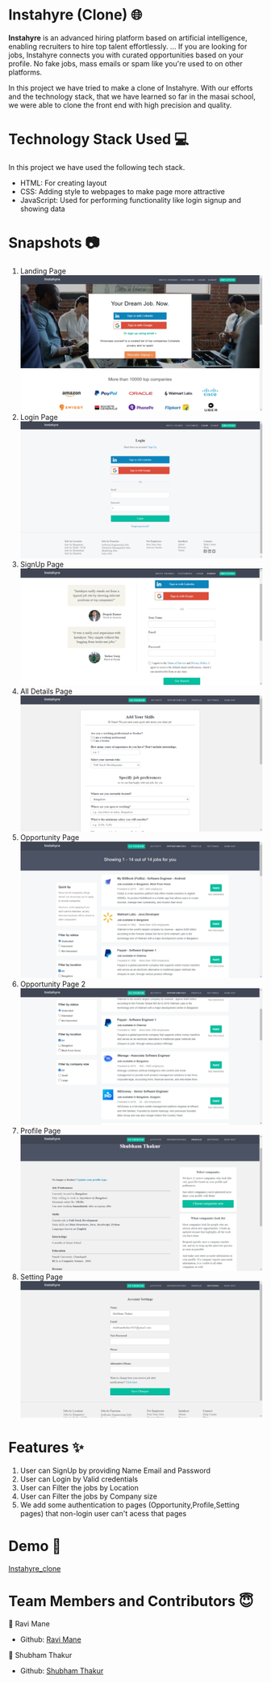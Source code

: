 # Instahyre (Clone) 🌐

**Instahyre** is an advanced hiring platform based on artificial intelligence, enabling recruiters to hire top talent effortlessly. ... If you are looking for jobs, Instahyre connects you with curated opportunities based on your profile. No fake jobs, mass emails or spam like you're used to on other platforms.

In this project we have tried to make a clone of Instahyre. With our efforts and the technology stack, that we have learned so far in the masai school, we were able to clone the front end with high precision and quality.

# Technology Stack Used 💻

In this project we have used the following tech stack.

- HTML: For creating layout
- CSS: Adding style to webpages to make page more attractive
- JavaScript: Used for performing functionality like login signup and showing data

# Snapshots 📷

1. Landing Page
   ![Landing Page](https://github.com/ShubhamThakur139/InstahyreClone/blob/master/READMEimages/landingPage.jpg)
2. Login Page
   ![Login Page](https://github.com/ShubhamThakur139/InstahyreClone/blob/master/READMEimages/LogInPage.png)
3. SignUp Page
   ![Sign Up Page](https://github.com/ShubhamThakur139/InstahyreClone/blob/master/READMEimages/SignUpPage.jpeg)
4. All Details Page
   ![All Details Page](https://github.com/ShubhamThakur139/InstahyreClone/blob/master/READMEimages/all_details.png)
5. Opportunity Page
   ![Opportunity Page 1](https://github.com/ShubhamThakur139/InstahyreClone/blob/master/READMEimages/opportunitiesPage1.jpg)
6. Opportunity Page 2
   ![Opportunity Page 2](https://github.com/ShubhamThakur139/InstahyreClone/blob/master/READMEimages/opportunitiesPage2.jpg)
7. Profile Page
   ![Profile Page](https://github.com/ShubhamThakur139/InstahyreClone/blob/master/READMEimages/ProfilePage.jpg)
8. Setting Page
   ![Setting Page](https://github.com/ShubhamThakur139/InstahyreClone/blob/master/READMEimages/SettingPage.jpg)

# Features ✨

1. User can SignUp by providing Name Email and Password
2. User can Login by Valid credentials
3. User can Filter the jobs by Location
4. User can Filter the jobs by Company size
5. We add some authentication to pages (Opportunity,Profile,Setting pages) that non-login user can't acess that pages

# Demo 🎥

[Instahyre_clone](https://drive.google.com/file/d/11ZEXHHBqU_1_lOTvNZgVWXOFPLrqggxt/view)

# Team Members and Contributors 😇

👤 Ravi Mane

- Github: [Ravi Mane](https://github.com/meravimane)

👤 Shubham Thakur

- Github: [Shubham Thakur](https://github.com/ShubhamThakur139)
